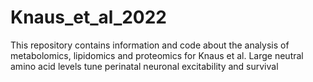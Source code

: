 # Knaus_et_al_2022
This repository contains information and code about the analysis of metabolomics, lipidomics and proteomics for Knaus et al. Large neutral amino acid levels tune perinatal neuronal excitability and survival
